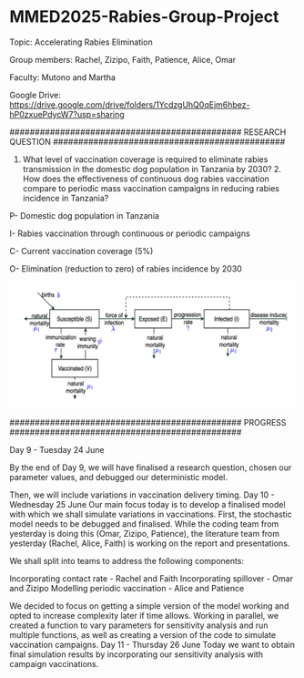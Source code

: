 # MMED2025-Rabies-Group-Project

Topic: Accelerating Rabies Elimination

Group members: Rachel, Zizipo, Faith, Patience, Alice, Omar

Faculty: Mutono and Martha

Google Drive: https://drive.google.com/drive/folders/1YcdzgUhQ0qEjm6hbez-hP0zxuePdycW7?usp=sharing

############################################## RESEARCH QUESTION ##############################################

1. What level of vaccination coverage is required to eliminate rabies transmission in the domestic dog population in Tanzania by 2030? 2. How does the effectiveness of continuous dog rabies vaccination compare to periodic mass vaccination campaigns in reducing rabies incidence in Tanzania?

P- Domestic dog population in Tanzania

I- Rabies vaccination through continuous or periodic campaigns

C- Current vaccination coverage (5%)

O- Elimination (reduction to zero) of rabies incidence by 2030

![Model Diagram](Figures/Model_diagram.png)

############################################## PROGRESS ##############################################

Day 9 - Tuesday 24 June

By the end of Day 9, we will have finalised a research question, chosen our parameter values, and debugged our deterministic model.

Then, we will include variations in vaccination delivery timing.
Day 10 - Wednesday 25 June 
Our main focus today is to develop a finalised model with which we shall simulate variations in vaccinations. First, the stochastic model needs to be debugged and finalised. While the coding team from yesterday is doing this (Omar, Zizipo, Patience), the literature team from yesterday (Rachel, Alice, Faith) is working on the report and presentations.

We shall split into teams to address the following components:

Incorporating contact rate - Rachel and Faith
Incorporating spillover - Omar and Zizipo
Modelling periodic vaccination - Alice and Patience

We decided to focus on getting a simple version of the model working and opted to increase complexity later if time allows. Working in parallel, we created a function to vary parameters for sensitivity analysis and run multiple functions, as well as creating a version of the code to simulate vaccination campaigns.
Day 11 - Thursday 26 June 
Today we want to obtain final simulation results by incorporating our sensitivity analysis with campaign vaccinations.

